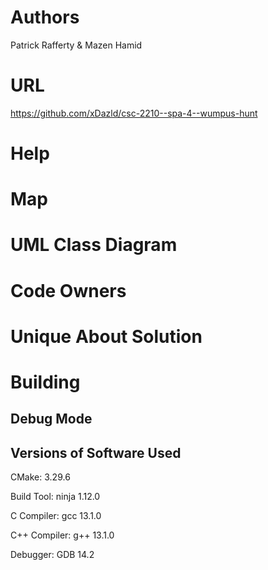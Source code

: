# Authors

Patrick Rafferty & Mazen Hamid

# URL

https://github.com/xDazld/csc-2210--spa-4--wumpus-hunt

# Help

# Map

# UML Class Diagram

# Code Owners

# Unique About Solution

# Building

## Debug Mode

## Versions of Software Used

CMake: 3.29.6

Build Tool: ninja 1.12.0

C Compiler: gcc 13.1.0

C++ Compiler: g++ 13.1.0

Debugger: GDB 14.2
